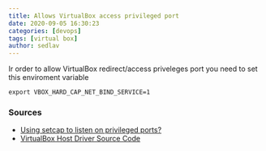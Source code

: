 ```yaml
---
title: Allows VirtualBox access privileged port
date: 2020-09-05 16:30:23
categories: [devops]
tags: [virtual box]
author: sedlav
---
```


Ir order to allow VirtualBox redirect/access priveleges port you need to set this enviroment variable

```
export VBOX_HARD_CAP_NET_BIND_SERVICE=1
```

### Sources

- [Using setcap to listen on privileged ports?](https://forums.virtualbox.org/viewtopic.php?t=45481)
- [VirtualBox Host Driver Source Code](https://www.virtualbox.org/browser/vbox/trunk/src/VBox/HostDrivers/Support/SUPR3HardenedMain.cpp?rev=77912#L1958)